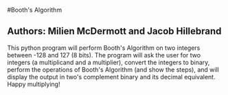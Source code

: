 #Booth's Algorithm
## Authors: Milien McDermott and Jacob Hillebrand

This python program will perform Booth's Algorithm on two integers between -128
and 127 (8 bits). The program will ask the user for two integers (a multiplicand
and a multiplier), convert the integers to binary, perform the operations of
Booth's Algorithm (and show the steps), and will display the output
in two's complement binary and its decimal equivalent. Happy multiplying!
